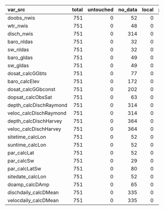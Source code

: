 |var_src                | total| untouched| no_data| local| posted_untagged| posted_tagged| uncounted| barheight|
|:----------------------|-----:|---------:|-------:|-----:|---------------:|-------------:|---------:|---------:|
|doobs_nwis             |   751|         0|      52|     0|               0|           699|         0|       751|
|wtr_nwis               |   751|         0|      48|     0|               0|           703|         0|       751|
|disch_nwis             |   751|         0|     314|     0|               0|           437|         0|       751|
|baro_nldas             |   751|         0|      32|     0|               0|           719|         0|       751|
|sw_nldas               |   751|         0|      32|     0|               0|           719|         0|       751|
|baro_gldas             |   751|         0|      49|     0|               0|           702|         0|       751|
|sw_gldas               |   751|         0|      49|     0|               0|           702|         0|       751|
|dosat_calcGGbts        |   751|         0|      77|     0|               0|           674|         0|       751|
|baro_calcElev          |   751|         0|     172|     0|               0|           579|         0|       751|
|dosat_calcGGbconst     |   751|         0|     202|     0|               0|           549|         0|       751|
|dopsat_calcObsSat      |   751|         0|      63|     0|               0|           688|         0|       751|
|depth_calcDischRaymond |   751|         0|     314|     0|               0|           437|         0|       751|
|veloc_calcDischRaymond |   751|         0|     314|     0|               0|           437|         0|       751|
|depth_calcDischHarvey  |   751|         0|     364|     0|               0|           387|         0|       751|
|veloc_calcDischHarvey  |   751|         0|     364|     0|               0|           387|         0|       751|
|sitetime_calcLon       |   751|         0|      52|     0|               0|           699|         0|       751|
|suntime_calcLon        |   751|         0|      52|     0|               0|           699|         0|       751|
|par_calcLat            |   751|         0|      52|     0|               0|           699|         0|       751|
|par_calcSw             |   751|         0|      29|     0|               0|           722|         0|       751|
|par_calcLatSw          |   751|         0|      80|     0|               0|           671|         0|       751|
|sitedate_calcLon       |   751|         0|      52|     0|               0|           699|         0|       751|
|doamp_calcDAmp         |   751|         0|      65|     0|               0|           686|         0|       751|
|dischdaily_calcDMean   |   751|         0|     335|     0|               0|           416|         0|       751|
|velocdaily_calcDMean   |   751|         0|     335|     0|               0|           416|         0|       751|
